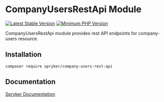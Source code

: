 # CompanyUsersRestApi Module
[![Latest Stable Version](https://poser.pugx.org/spryker/company-users-rest-api/v/stable.svg)](https://packagist.org/packages/spryker/company-users-rest-api)
[![Minimum PHP Version](https://img.shields.io/badge/php-%3E%3D%208.0-8892BF.svg)](https://php.net/)

CompanyUsersRestApi module provides rest API endpoints for company-users resource.

## Installation

```
composer require spryker/company-users-rest-api
```

## Documentation

[Spryker Documentation](https://docs.spryker.com)
